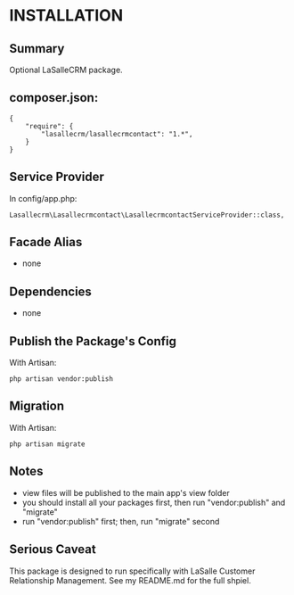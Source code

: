 # INSTALLATION

## Summary 
Optional LaSalleCRM package. 


## composer.json:

```
{
    "require": {
        "lasallecrm/lasallecrmcontact": "1.*",
    }
}
```


## Service Provider

In config/app.php:
```
Lasallecrm\Lasallecrmcontact\LasallecrmcontactServiceProvider::class,
```


## Facade Alias

* none


## Dependencies
* none


## Publish the Package's Config

With Artisan:
```
php artisan vendor:publish
```

## Migration

With Artisan:
```
php artisan migrate
```

## Notes

* view files will be published to the main app's view folder
* you should install all your packages first, then run "vendor:publish" and "migrate"
* run "vendor:publish" first; then, run "migrate" second


## Serious Caveat 

This package is designed to run specifically with LaSalle Customer Relationship Management. See my README.md for the full shpiel. 